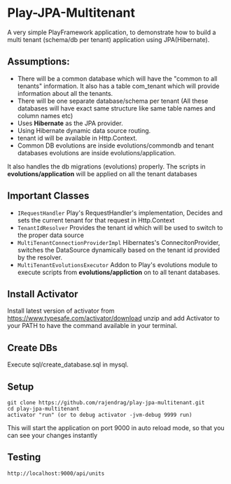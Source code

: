 Play-JPA-Multitenant
===================

A very simple PlayFramework application, to demonstrate how to build a multi tenant (schema/db per tenant) application using JPA(Hibernate).

Assumptions:
-----------
- There will be a common database which will have the "common to all tenants" information. It also has a table com_tenant which will provide information about all the tenants.
- There will be one separate database/schema per tenant (All these databases will have exact same structure like same table names and column names etc)
- Uses **Hibernate** as the JPA provider.
- Using Hibernate dynamic data source routing.
- tenant id will be available in Http.Context.
- Common DB evolutions are inside evolutions/commondb and tenant databases evolutions are inside evolutions/application.


It also handles the db migrations (evolutions) properly. The scripts in **evolutions/application** will be applied on all the tenant databases

Important Classes
-----------------
- ```IRequestHandler``` Play's RequestHandler's implementation, Decides and sets the current tenant for that request in Http.Context
- ```TenantIdResolver``` Provides the tenant id which will be used to switch to the proper data source
- ```MultiTenantConnectionProviderImpl``` Hibernates's ConnecitonProvider, switches the DataSource dynamically based on the tenant id provided by the resolver.
- ```MultiTenantEvolutionsExecutor``` Addon to Play's evolutions module to execute scripts from **evolutions/appliction** on to all tenant databases.

Install Activator
------------------
Install latest version of activator from https://www.typesafe.com/activator/download unzip and add Activator to your PATH to have the command available in your terminal.

Create DBs
-----------
Execute sql/create_database.sql in mysql.

Setup
-----------
```
git clone https://github.com/rajendrag/play-jpa-multitenant.git
cd play-jpa-multitenant
activator "run" (or to debug activator -jvm-debug 9999 run)
```

This will start the application on port 9000 in auto reload mode, so that you can see your changes instantly

Testing
-------------
```
http://localhost:9000/api/units
```
